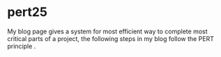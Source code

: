 # pert25
My blog page gives a system for most efficient way to complete most critical parts of a project, the following steps in my blog follow the PERT principle .
